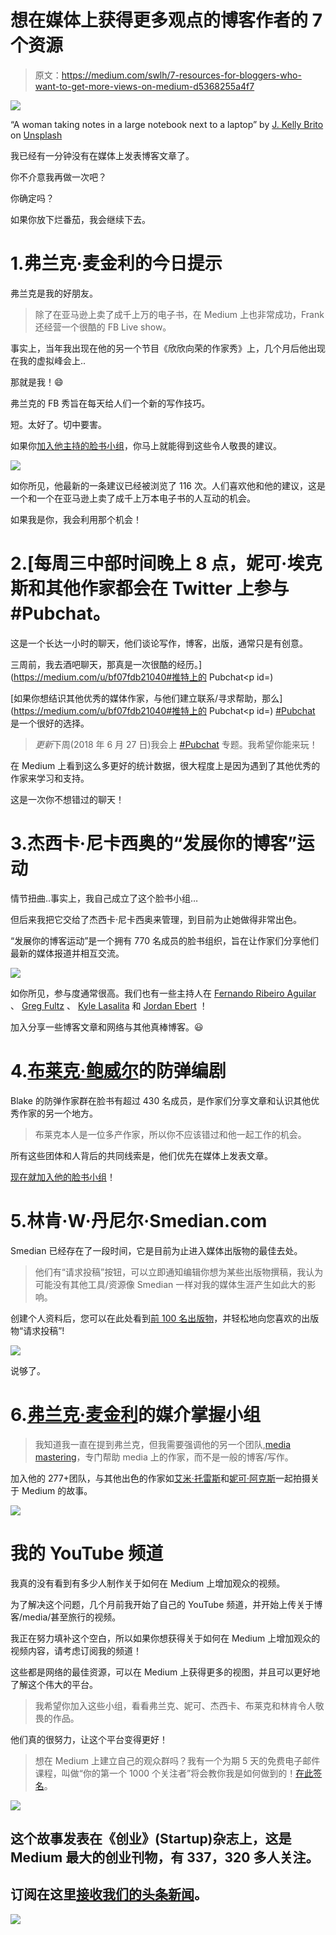 # 想在媒体上获得更多观点的博客作者的 7 个资源

> 原文：<https://medium.com/swlh/7-resources-for-bloggers-who-want-to-get-more-views-on-medium-d5368255a4f7>

![](img/3cf31f6741fbad5f0a3afefb4b8cdc0c.png)

“A woman taking notes in a large notebook next to a laptop” by [J. Kelly Brito](https://unsplash.com/@kellybrito?utm_source=medium&utm_medium=referral) on [Unsplash](https://unsplash.com?utm_source=medium&utm_medium=referral)

我已经有一分钟没有在媒体上发表博客文章了。

你不介意我再做一次吧？

你确定吗？

如果你放下烂番茄，我会继续下去。

# 1.弗兰克·麦金利的今日提示

弗兰克是我的好朋友。

> 除了在亚马逊上卖了成千上万的电子书，在 Medium 上也非常成功，Frank 还经营一个很酷的 FB Live show。

事实上，当年我出现在他的另一个节目《欣欣向荣的作家秀》上，几个月后他出现在我的虚拟峰会上..

那就是我！😄

弗兰克的 FB 秀旨在每天给人们一个新的写作技巧。

短。太好了。切中要害。

如果你[加入他主持的脸书小组](https://www.facebook.com/groups/tribebuildersnetwork)，你马上就能得到这些令人敬畏的建议。

![](img/bcf52667c0be7ded38160a07df5c44d2.png)

如你所见，他最新的一条建议已经被浏览了 116 次。人们喜欢他和他的建议，这是一个和一个在亚马逊上卖了成千上万本电子书的人互动的机会。

如果我是你，我会利用那个机会！

# 2.[每周三中部时间晚上 8 点，妮可·埃克斯和其他作家都会在 Twitter 上参与#Pubchat。

这是一个长达一小时的聊天，他们谈论写作，博客，出版，通常只是有创意。

三周前，我去酒吧聊天，那真是一次很酷的经历。](https://medium.com/u/bf07fdb21040#推特上的 Pubchat</h1><p id=) 

[如果你想结识其他优秀的媒体作家，与他们建立联系/寻求帮助，那么](https://medium.com/u/bf07fdb21040#推特上的 Pubchat</h1><p id=) [#Pubchat](https://twitter.com/hashtag/pubchat) 是一个很好的选择。

> *更新*下周(2018 年 6 月 27 日)我会上 [#Pubchat](https://twitter.com/hashtag/pubchat) 专题。我希望你能来玩！

在 Medium 上看到这么多更好的统计数据，很大程度上是因为遇到了其他优秀的作家来学习和支持。

这是一次你不想错过的聊天！

# 3.杰西卡·尼卡西奥的“发展你的博客”运动

情节扭曲..事实上，我自己成立了这个脸书小组…

但后来我把它交给了杰西卡·尼卡西奥来管理，到目前为止她做得非常出色。

“发展你的博客运动”是一个拥有 770 名成员的脸书组织，旨在让作家们分享他们最新的媒体报道并相互交流。

[![](img/a012226b2ec6c793987827aba9663be3.png)](https://www.facebook.com/groups/2077444482537550/)

如你所见，参与度通常很高。我们也有一些主持人在 [Fernando Ribeiro Aguilar](https://medium.com/u/1548e8e54639?source=post_page-----d5368255a4f7--------------------------------) 、 [Greg Fultz](https://medium.com/u/e557dfbeb7a2?source=post_page-----d5368255a4f7--------------------------------) 、 [Kyle Lasalita](https://medium.com/u/eb4475f33ee6?source=post_page-----d5368255a4f7--------------------------------) 和 [Jordan Ebert](https://medium.com/u/e52e38f9db6c?source=post_page-----d5368255a4f7--------------------------------) ！

加入分享一些博客文章和网络与其他真棒博客。😃

# 4.[布莱克·鲍威尔](https://medium.com/u/d0feb9cb177b?source=post_page-----d5368255a4f7--------------------------------)的防弹编剧

Blake 的防弹作家群在脸书有超过 430 名成员，是作家们分享文章和认识其他优秀作家的另一个地方。

> 布莱克本人是一位多产作家，所以你不应该错过和他一起工作的机会。

所有这些团体和人背后的共同线索是，他们优先在媒体上发表文章。

[现在就加入他的脸书小组](https://www.facebook.com/groups/bulletproofwriters/)！

# 5.林肯·W·丹尼尔·Smedian.com

Smedian 已经存在了一段时间，它是目前为止进入媒体出版物的最佳去处。

> 他们有“请求投稿”按钮，可以立即通知编辑你想为某些出版物撰稿，我认为可能没有其他工具/资源像 Smedian 一样对我的媒体生涯产生如此大的影响。

创建个人资料后，您可以在此处看到[前 100 名出版物](https://toppubs.smedian.com/)，并轻松地向您喜欢的出版物“请求投稿”!

![](img/955d7cbbe410322bca420eb964a2ecfe.png)

说够了。

# 6.[弗兰克·麦金利](https://medium.com/u/60369bf112de?source=post_page-----d5368255a4f7--------------------------------)的媒介掌握小组

> 我知道我一直在提到弗兰克，但我需要强调他的另一个团队,[media mastering](https://www.facebook.com/groups/mediummastery)，专门帮助 media 上的作家，而不是一般的博客/写作。

加入他的 277+团队，与其他出色的作家如[艾米·托雷斯](https://medium.com/u/ea1484dbb056?source=post_page-----d5368255a4f7--------------------------------)和[妮可·阿克斯](https://medium.com/u/bf07fdb21040?source=post_page-----d5368255a4f7--------------------------------)一起拍摄关于 Medium 的故事。

[![](img/ea41c7e52c2ac23fb1132ca0306b3cba.png)](https://www.facebook.com/groups/mediummastery)

# 我的 YouTube 频道

我真的没有看到有多少人制作关于如何在 Medium 上增加观众的视频。

为了解决这个问题，几个月前我开始了自己的 YouTube 频道，并开始上传关于博客/media/甚至旅行的视频。

我正在努力填补这个空白，所以如果你想获得关于如何在 Medium 上增加观众的视频内容，请考虑订阅我的频道！

这些都是网络的最佳资源，可以在 Medium 上获得更多的视图，并且可以更好地了解这个伟大的平台。

> 我希望你加入这些小组，看看弗兰克、妮可、杰西卡、布莱克和林肯令人敬畏的作品。

他们真的很努力，让这个平台变得更好！

> 想在 Medium 上建立自己的观众群吗？我有一个为期 5 天的免费电子邮件课程，叫做“你的第一个 1000 个关注者”将会教你我是如何做到的！[在此签名](https://app.convertkit.com/landing_pages/290945)。

[![](img/308a8d84fb9b2fab43d66c117fcc4bb4.png)](https://medium.com/swlh)

## 这个故事发表在《创业》(Startup)杂志上，这是 Medium 最大的创业刊物，有 337，320 多人关注。

## 订阅在这里[接收我们的头条新闻](http://growthsupply.com/the-startup-newsletter/)。

[![](img/b0164736ea17a63403e660de5dedf91a.png)](https://medium.com/swlh)